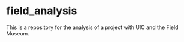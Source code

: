 # field_analysis

This is a repository for the analysis of a project with UIC and the Field Museum.
